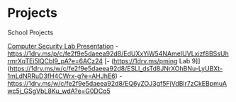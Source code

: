 # Projects
School Projects

[Computer Security Lab Presentation](https://1drv.ms/p/c/fe2f9e5daeea92d8/EZH8bHEOyHZMutV2IERqiJcB2V_3W3YucUC1i3hULp5Bzw?e=nb0kOM)
-https://1drv.ms/p/c/fe2f9e5daeea92d8/EdUXxYiW54NAmeIUVLxizf8BSsUhrmrXqTEi5lQCbl9_pA?e=6ACz24
[- (https://1drv.ms/pming Lab 9]](https://1drv.ms/w/c/fe2f9e5daeea92d8/ESLl_dsTd8JNrXOhBNu-LyUBXt-1mLdNRRuD3fH4CWrx-g?e=AHJhE6)
-https://1drv.ms/w/c/fe2f9e5daeea92d8/EQ6yZOJ3gf5FjVdBlr7zCkEBpmuAwc5j_GSgVbL8Ku_wdA?e=G0DCq5 
